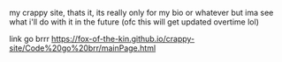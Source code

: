 my crappy site, thats it, its really only for my bio or whatever but ima see what i'll do with it in the future (ofc this will get updated overtime lol)

link go brrr https://fox-of-the-kin.github.io/crappy-site/Code%20go%20brr/mainPage.html
